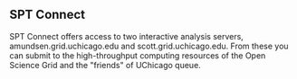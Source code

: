 ## SPT Connect

SPT Connect offers access to two interactive analysis servers, amundsen.grid.uchicago.edu and scott.grid.uchicago.edu.  From these you can submit to the high-throughput computing resources of the Open Science Grid and the "friends" of UChicago queue.
